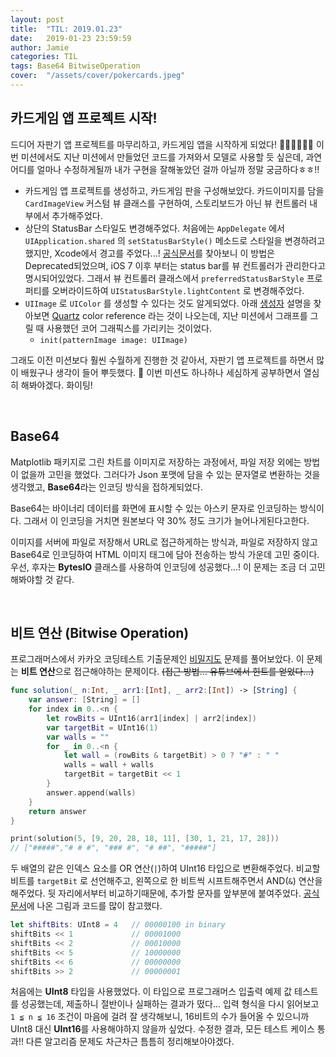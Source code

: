 ```yaml
---
layout: post
title:  "TIL: 2019.01.23"
date:   2019-01-23 23:59:59
author: Jamie
categories: TIL
tags: Base64 BitwiseOperation
cover:  "/assets/cover/pokercards.jpeg"
---
```


## 카드게임 앱 프로젝트 시작!

드디어 자판기 앱 프로젝트를 마무리하고, 카드게임 앱을 시작하게 되었다! 👏🏻👏🏻👏🏻 이번 미션에서도 지난 미션에서 만들었던 코드를 가져와서 모델로 사용할 듯 싶은데, 과연 어디를 얼마나 수정하게될까 내가 구현을 잘해놓았던 걸까 아닐까 정말 궁금하다ㅎㅎ!!

- 카드게임 앱 프로젝트를 생성하고, 카드게임 판을 구성해보았다. 카드이미지를 담을 `CardImageView` 커스텀 뷰 클래스를 구현하여, 스토리보드가 아닌 뷰 컨트롤러 내부에서 추가해주었다. 
- 상단의 StatusBar 스타일도 변경해주었다. 처음에는 `AppDelegate` 에서 `UIApplication.shared` 의 `setStatusBarStyle()` 메소드로 스타일을 변경하려고했지만, Xcode에서 경고를 주었다...! [공식문서](https://developer.apple.com/documentation/uikit/uiapplication/1622923-setstatusbarstyle)를 찾아보니 이 방법은 Deprecated되었으며, iOS 7 이후 부터는 status bar를 뷰 컨트롤러가 관리한다고 명시되어있었다. 그래서 뷰 컨트롤러 클래스에서 `preferredStatusBarStyle` 프로퍼티를 오버라이드하여 `UIStatusBarStyle.lightContent` 로 변경해주었다.
- `UIImage` 로 `UIColor` 를 생성할 수 있다는 것도 알게되었다. 아래 [생성자](https://developer.apple.com/documentation/uikit/uicolor/1621933-init) 설명을 찾아보면 [Quartz](https://developer.apple.com/library/archive/documentation/GraphicsImaging/Conceptual/drawingwithquartz2d/Introduction/Introduction.html#//apple_ref/doc/uid/TP40007533-SW1) color reference 라는 것이 나오는데, 지난 미션에서 그래프를 그릴 때 사용했던 코어 그래픽스를 가리키는 것이었다.
  - `init(patternImage image: UIImage)`

그래도 이전 미션보다 훨씬 수월하게 진행한 것 같아서, 자판기 앱 프로젝트를 하면서 많이 배웠구나 생각이 들어 뿌듯했다. 🥰 이번 미션도 하나하나 세심하게 공부하면서 열심히 해봐야겠다. 화이팅!

<br>

## Base64

Matplotlib 패키지로 그린 차트를 이미지로 저장하는 과정에서, 파일 저장 외에는 방법이 없을까 고민을 했었다. 그러다가 Json 포맷에 담을 수 있는 문자열로 변환하는 것을 생각했고, **Base64**라는 인코딩 방식을 접하게되었다. 

Base64는 바이너리 데이터를 화면에 표시할 수 있는 아스키 문자로 인코딩하는 방식이다. 그래서 이 인코딩을 거치면 원본보다 약 30% 정도 크기가 늘어나게된다고한다. 

이미지를 서버에 파일로 저장해서 URL로 접근하게하는 방식과, 파일로 저장하지 않고 Base64로 인코딩하여 HTML 이미지 태그에 담아 전송하는 방식 가운데 고민 중이다. 우선, 후자는 **BytesIO** 클래스를 사용하여 인코딩에 성공했다...! 이 문제는 조금 더 고민해봐야할 것 같다.

<br>

## 비트 연산 (Bitwise Operation)

프로그래머스에서 카카오 코딩테스트 기출문제인 [비밀지도](https://programmers.co.kr/learn/courses/30/lessons/17681) 문제를 풀어보았다. 이 문제는 **비트 연산**으로 접근해야하는 문제이다. ~~(접근 방법... 유튜브에서 힌트를 얻었다...)~~ 

```swift
func solution(_ n:Int, _ arr1:[Int], _ arr2:[Int]) -> [String] {
    var answer: [String] = []
    for index in 0..<n {
        let rowBits = UInt16(arr1[index] | arr2[index])
        var targetBit = UInt16(1)
        var walls = ""
        for _ in 0..<n {
            let wall = (rowBits & targetBit) > 0 ? "#" : " "
            walls = wall + walls
            targetBit = targetBit << 1
        }
        answer.append(walls)
    }
    return answer
}

print(solution(5, [9, 20, 28, 18, 11], [30, 1, 21, 17, 28]))
// ["#####","# # #", "### #", "# ##", "#####"]
```

두 배열의 같은 인덱스 요소를 OR 연산(`|`)하여 UInt16 타입으로 변환해주었다. 비교할 비트를 `targetBit` 로 선언해주고, 왼쪽으로 한 비트씩 시프트해주면서 AND(`&`) 연산을 해주었다. 뒷 자리에서부터 비교하기때문에, 추가할 문자를 앞부분에 붙여주었다. [공식문서](https://docs.swift.org/swift-book/LanguageGuide/AdvancedOperators.html)에 나온 그림과 코드를 많이 참고했다. 

```swift
let shiftBits: UInt8 = 4   // 00000100 in binary
shiftBits << 1             // 00001000
shiftBits << 2             // 00010000
shiftBits << 5             // 10000000
shiftBits << 6             // 00000000
shiftBits >> 2             // 00000001
```

처음에는 **UInt8** 타입을 사용했었다. 이 타입으로 프로그래머스 입출력 예제 값 테스트를 성공했는데, 제출하니 절반이나 실패하는 결과가 떴다... 입력 형식을 다시 읽어보고 `1 ≦ n ≦ 16` 조건이 마음에 걸려 잘 생각해보니, 16비트의 수가 들어올 수 있으니까 UInt8 대신 **UInt16**를 사용해야하지 않을까 싶었다. 수정한 결과, 모든 테스트 케이스 통과!! 다른 알고리즘 문제도 차근차근 틈틈히 정리해보아야겠다. 